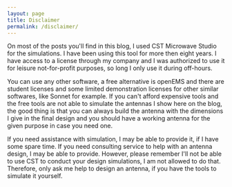 ```yaml
---
layout: page
title: Disclaimer
permalink: /disclaimer/
---
```


On most of the posts you'll find in this blog, I used CST Microwave Studio for the simulations. I have been using this tool for more then eight years. I have access to a license through my company and I was authorized to use it for leisure not-for-profit purposes, so long I only use it during off-hours. 

You can use any other software, a free alternative is openEMS and there are student licenses and some limited demonstration licenses for other similar softwares, like Sonnet for example. If you can't afford expensive tools and the free tools are not able to simulate the antennas I show here on the blog, the good thing is that you can always build the antenna with the dimensions I give in the final design and you should have a working antenna for the given purpose in case you need one. 

If you need assistance with simulation, I may be able to provide it, if I have some spare time. If you need consulting service to help with an antenna design, I may be able to provide. However, please remember I'll not be able to use CST to conduct your design simulations, I am not allowed to do that. Therefore, only ask me help to design an antenna, if you have the tools to simulate it yourself. 

